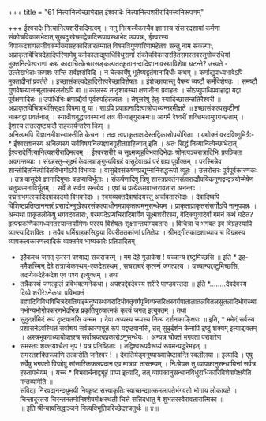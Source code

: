 +++
title = "61 नित्यानित्येच्छाभेदात् ईश्वरादेः नित्यानित्यशरीरादिमत्त्वनिरूपणम्"

+++
ईश्वरादेः नित्यानित्यशरीरादिमत्वम् ॥ ननु नित्यस्यैकस्यैव ज्ञानस्य संसारदशायां कर्मणा संकोचविकासभेदात् सुखदुःखेच्छाद्वेषादिरूपावस्थाभेद उपपन्नः, ईश्वरस्य विपाकदशापन्नजीवकर्माख्यसहकारितारतम्यात् विषमत्रिगुणपरिणामहेतवः सन्तु नाम संकल्पाः, अप्राकृतविचित्रदेहादिपरिणामेषु कर्मकालाद्युपाधिविधुराणां संकोचविकासरहितसमस्तवस्तुगोचरधियां मुक्तनित्येश्वराणां कथं कादाचित्केच्छासङ्कल्पतत्कृतानन्दादिज्ञानावस्थाविशेषा घटन्ते? उच्यते -   
उल्लेखभेदाः क्रमशः सन्ति सर्वज्ञसंविदि । न चेत्कार्येषु भूतैष्यद्वर्तमानादिधीः कथम् ॥ कर्माद्युपाध्यभावेऽपि मुक्तादीनां प्रवर्तते । इच्छासंकल्पदेहादिरीश्वरेच्छाविशेषतः ॥ ईशेच्छायास्तु वैषम्यं व्यष्टौ कर्मविशेषतः । समष्टौ गुणवैषम्यात्तन्मूलात्कालतोऽपि वा ॥ कालस्य तादृशावस्था क्षणादीनां प्रवाहतः । सोऽप्युपाधिप्रवाहाद्वा यद्वा पूर्वक्षणादितः ॥ उपाधिभिः क्षणाद्यैर्वा पूर्वरुपहितत्वतः । तेषूत्तरेषु हेतुः स्यादिच्छासन्ततिरैश्वरी ॥ अप्राकृतविचित्रार्थसिसृक्षा विषमा तु या। साऽपि प्रवाहानादित्वान्नोपाध्यन्तरमीक्षते ॥ इच्छासंकल्पसृष्टीनां चक्रवद्वा प्रवर्तनात् । स्यादीशबुद्ध्यवस्थानां तत्र बीजाङ्गुरक्रमः॥ आगमै रैश्वरीं शक्तिमतामुपगच्छताम् । ईशस्य तत्तत्सृष्टयादौ सहकार्यन्तरेण किम् ॥  
अनित्यमपि विज्ञानमीशस्यास्तीति केचन । तदा त्वप्राकृताक्षादेस्तद्विकासोपयोगिता ॥ यथोक्तं वरदविष्णुमित्रैः-* ईश्वरज्ञानस्य अनित्यस्य सर्वविषयनित्यज्ञानगृहीतग्राहित्वात् इति । अतः सिद्धं नित्यानित्येच्छाभेदात् ईश्वरादेर्नित्यानित्यशरीरादिमत्त्वम् । ईश्वरशरीरे च सूक्ष्मव्यूहविभवादिभेदाः श्रीमत्पञ्चरात्रादिभिः प्रपञ्चिता अवगन्तव्याः । संग्रहस्तु–सूक्ष्मं केवलषाङ्गुण्यविग्रहं वासुदेवाख्यं परं ब्रह्म पूर्वोक्तम् । परस्मिन्नेव शान्तोदितनित्योदितविभागोऽपि विभाव्यः । वासुदेवसंकर्षणप्रद्युम्नानिरुद्धरूपो व्यूहः । उत्तरोत्तरः पूर्वपूर्वकारणकः । तत्र वासुदेवे ज्ञानादिगुणाः षडप्याविर्भूताः । संकर्षणादिषु त्रिषु शास्त्रप्रवर्तनसंहाराद्यौपयिकगुणद्वन्द्वत्रयोन्मेषेण चतुष्कमनाविर्भूतम् । सर्वे ते सर्वत्र सन्त्येव । एषां च प्रत्येकमवान्तरावतारा अनन्ताः । पद्मनाभमत्स्यादिदशकादयो विभवभेदाः । स्वयंव्यक्तदैवार्षादयस्तु अर्चावतारभेदाः । देवादिष्वपि विशिष्टप्रतिष्ठानन्तरं प्रसादोन्मुखेश्वरसंकल्पाधीनमप्राकृतत्वमनुसन्धेयम् । प्राकृताप्राकृतसंसर्गोऽपि नानुपपन्नः । अन्यथा प्राकृतलोकेषु भगवदवताराः, परमपदेऽप्यचिरादिमार्गेण सूक्ष्मशरीरस्य, वैदिकपुत्रादेर्वा गमनं कथं घटेत? हृत्पद्मकर्णिकामध्यगतस्यान्तर्यामिणः परस्य विशेषतः सूक्ष्मान्तर्याम्यवतारः । विचित्रा च भगवत इव विग्रहस्यापि व्याप्त्यादिशक्तिः । तयैव धर्मिग्राहकसिद्धया विपरीततर्काणां प्रतिक्षेपः । श्रीमद्गीतकादशाध्याय च विग्रहस्य व्यापकत्वकारणत्वादिकं व्यक्तमेव भाष्यकारैः प्रतिपादितम्  
* इहैकस्थं जगत् कृत्स्नं पश्याद्य सचराचरम् । मम देहे गुडाकेश ! यच्चान्य द्दष्टुमिच्छसि ॥ इति * इह-ममैकस्मिन् देहे तत्राप्येकस्थम्-एकदेशस्थम् , सचराचरं कृत्स्नं जगत्पश्य । यच्चान्यद्दष्टुमिच्छसि, तदप्येकदेहैकदेश एव पश्य इत्युक्तम् । तथा  
* तत्रैकस्थं जगत्कृलं प्रविभक्तमनेकधा। अपश्यद्देवदेवस्य शरीरे पाण्डवस्तदा ॥ इति *........देवदेवस्य दिव्ये शरीरेऽनेकधा प्रविभक्तं ब्रह्मादिविविधविचित्रदेवतियङ्मनुष्यस्थावरादिभोक्तृवर्गपृथिव्यन्तरिक्षस्वर्गपातालातलवितलसुतलादिभोगस्थानभोग्यभोगोपकरणभेदभिन्न प्रकृतिपुरुषात्मकं कृत्यं जगत् इत्युक्तम् । तथा  
* सुदुदर्शमिदं रूपं दृष्टवानसि यन्मम । देवा अप्यस्य रूपस्य नित्यं दर्शनकाङ्क्षिणः ॥ इति, * ममेदं सर्वस्य प्रशासनेऽवस्थितं सर्वाश्रयं सर्वकारणभूतं रूपं यद्दष्टवानसि, तत् सुदुर्दर्शन केनापि द्रष्टुं शक्यम् इत्याद्यक्तम् । अस्त्रभूषणाध्यायोक्तश्च सर्वाश्रयत्वप्रकारोऽनुसन्धेयः । अन्यत्र चोक्तं भगवता पराशरेण  
* समस्ताः शक्तयश्चैता नृप ! यत्र प्रतिष्ठिताः । तद्विश्वरूपवैरूप्यं रूपमन्यद्धरेमहत् ॥  
समस्तशक्तिरूपाणि तत्करोति जनेश्वर ! । देवातिर्यड्मनुष्याख्याचेष्टावन्ति स्वलीलया ॥ इत्यादि । एषु सर्वेषु भगवतो विग्रहेषु सांसारिकफलप्रदान एव मात्रया तारतम्यम् । निःश्रेयस तु व्यापकानुसन्धायिनां सर्वत्र हस्तापचेयम् । यच्च * विभवार्चनाद्व्यूहं प्राप्य इत्यादि, तत् व्यापकानुसन्धानविधुराधिकारिविशेषापेक्षयेति मन्तव्यमिति ॥  
संविद्या निरवद्यनन्दथुमयी निष्कृष्ट सत्त्वाकृतिः स्वाच्छन्द्यात्कमलापतेर्भगवतो भोगाय लोकायते । चिन्तादूरतरा चिरन्तनतमोनिश्शेषमोक्षस्थली चित्ते सन्निदधातु मे शुभतरस्वैरावतारात्मिका ॥  
॥ इति श्रीन्यायसिद्धाञ्जने नित्यविभूतिपरिच्छेदश्चतुर्थः ॥ ४॥